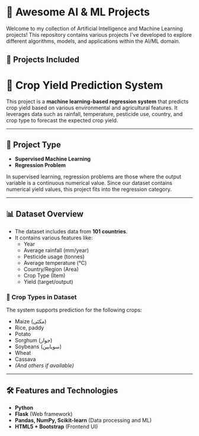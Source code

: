 # 🧠 Awesome AI & ML Projects

Welcome to my collection of Artificial Intelligence and Machine Learning projects! This repository contains various projects I've developed to explore different algorithms, models, and applications within the AI/ML domain.

## 📁 Projects Included

# 🌾 Crop Yield Prediction System

This project is a **machine learning-based regression system** that predicts crop yield based on various environmental and agricultural features. It leverages data such as rainfall, temperature, pesticide use, country, and crop type to forecast the expected crop yield.

---

## 📌 Project Type

- **Supervised Machine Learning**
- **Regression Problem**

In supervised learning, regression problems are those where the output variable is a continuous numerical value. Since our dataset contains numerical yield values, this project fits into the regression category.

---

## 📊 Dataset Overview

- The dataset includes data from **101 countries**.
- It contains various features like:
  - Year
  - Average rainfall (mm/year)
  - Pesticide usage (tonnes)
  - Average temperature (°C)
  - Country/Region (Area)
  - Crop Type (Item)
  - Yield (target/output)

### 🌿 Crop Types in Dataset

The system supports prediction for the following crops:

- Maize (مکئی)
- Rice, paddy
- Potato
- Sorghum (جوار)
- Soybeans (سویابین)
- Wheat
- Cassava
- *(And others if available)*

---

## 🛠 Features and Technologies

- **Python**
- **Flask** (Web framework)
- **Pandas, NumPy, Scikit-learn** (Data processing and ML)
- **HTML5 + Bootstrap** (Frontend UI)
